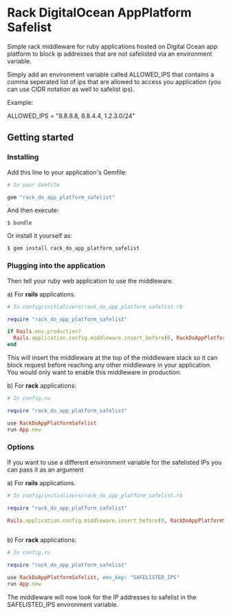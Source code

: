 # Rack DigitalOcean AppPlatform Safelist

Simple rack middleware for ruby applications hosted on Digital Ocean app platform to block ip addresses that are not
safelisted via an environment variable.

Simply add an environment variable called ALLOWED_IPS that contains a comma seperated list of ips that are allowed to
access you application (you can use CIDR notation as well to safelist ips).

Example:

ALLOWED_IPS = "8.8.8.8, 8.8.4.4, 1.2.3.0/24"

## Getting started

### Installing

Add this line to your application's Gemfile:

```ruby
# In your Gemfile

gem "rack_do_app_platform_safelist"
```

And then execute:

    $ bundle

Or install it yourself as:

    $ gem install rack_do_app_platform_safelist

### Plugging into the application

Then tell your ruby web application to use the middleware.

a) For __rails__ applications.

```ruby
# In config/initializers/rack_do_app_platform_safelist.rb

require "rack_do_app_platform_safelist"

if Rails.env.production?
  Rails.application.config.middleware.insert_before(0, RackDoAppPlatformSafelist, logger: Rails.logger)
end
```

This will insert the middleware at the top of the middleware stack so it can block request before reaching any other
middleware in your application. You would only want to enable this middleware in production.

b) For __rack__ applications:

```ruby
# In config.ru

require "rack_do_app_platform_safelist"

use RackDoAppPlatformSafelist
run App.new
```

### Options

If you want to use a different environment variable for the safelisted IPs you can pass it as an argument

a) For __rails__ applications.

```ruby
# In config/initializers/rack_do_app_platform_safelist.rb

require "rack_do_app_platform_safelist"

Rails.application.config.middleware.insert_before(0, RackDoAppPlatformSafelist, logger: Rails.logger,
                                                                                env_key: "SAFELISTED_IPS")
```

b) For __rack__ applications:

```ruby
# In config.ru

require "rack_do_app_platform_safelist"

use RackDoAppPlatformSafelist, env_key: "SAFELISTED_IPS"
run App.new
```

The middleware will now look for the IP addresses to safelist in the SAFELISTED_IPS environment variable.
